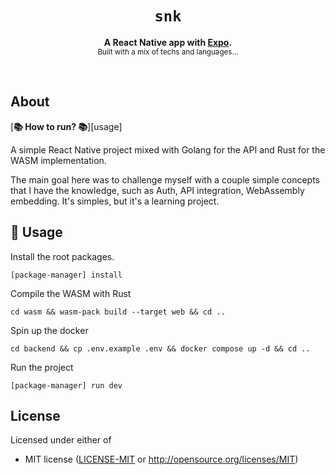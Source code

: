 <div align="center">

  <h1><code>snk</code></h1>

  <strong>A React Native app with <a href="#">Expo</a>.</strong> <br/>
  <sub>Built with a mix of techs and languages...</sub>
</div>

<br/>

## About

[**📚 How to run? 📚**][usage]

A simple React Native project mixed with Golang for the API and Rust for the WASM implementation. 

The main goal here was to challenge myself with a couple simple concepts that I have the knowledge, such as Auth, API integration, WebAssembly embedding. It's simples, but it's a learning project.

## 🚴 Usage

Install the root packages.

```
[package-manager] install
```

Compile the WASM with Rust

```
cd wasm && wasm-pack build --target web && cd ..
```

Spin up the docker

```
cd backend && cp .env.example .env && docker compose up -d && cd ..
```

Run the project

```
[package-manager] run dev
```

## License

Licensed under either of

* MIT license ([LICENSE-MIT](LICENSE-MIT) or http://opensource.org/licenses/MIT)
